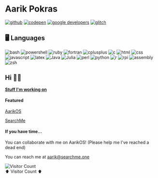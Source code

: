 # Aarik Pokras
<a href = "https://github.com/aarikpokras">![github](https://img.shields.io/badge/-GitHub-black?logo=github&style=social)</a> <a href = "https://codepen.io/my-tech">![codepen](https://img.shields.io/badge/-CodePen-3D4048?logo=codepen&style=social)</a> <a href = "https://g.dev/aarikpokras">![google developers](https://img.shields.io/badge/-Google%20Developers-1B73E8?logo=google&style=social)</a> <a href = "https://glitch.com/@aarikpokras100">![glitch](https://img.shields.io/badge/-Glitch-FE7697?logo=glitch&style=social)</a>
## 🖥 Languages
![bash](https://img.shields.io/badge/-bash-black?logo=gnu-bash&style=for-the-badge&logoColor=white) ![powershell](https://img.shields.io/badge/-powershell-darkblue?logo=powershell&style=for-the-badge) ![ruby](https://img.shields.io/badge/-ruby-red?logo=ruby&style=for-the-badge) ![fortran](https://img.shields.io/badge/-fortran-purple?logo=fortran&style=for-the-badge) ![cplusplus](https://img.shields.io/badge/-C++-blue?logo=cplusplus&style=for-the-badge) ![c](https://img.shields.io/badge/-C-blue?logo=c&style=for-the-badge) ![html](https://img.shields.io/badge/-HTML-white?logo=html5&style=for-the-badge) ![css](https://img.shields.io/badge/-CSS-blue?logo=css3&style=for-the-badge) ![javascript](https://img.shields.io/badge/-JavaScript-grey?logo=javascript&style=for-the-badge) ![latex](https://img.shields.io/badge/-latex-teal?logo=latex&style=for-the-badge) ![Java](https://img.shields.io/badge/-java-orange?logo=coffeescript&style=for-the-badge) ![Julia](https://img.shields.io/badge/-julia-darkgreen?logo=julia&style=for-the-badge&logoColor=white) ![perl](https://img.shields.io/badge/-perl-darkblue?logo=perl&style=for-the-badge) ![python](https://img.shields.io/badge/-python-yellow?logo=python&style=for-the-badge) ![r](https://img.shields.io/badge/-r-grey?logo=r&style=for-the-badge) ![rpi](https://img.shields.io/badge/-raspberry%20pi-B6123F?logo=raspberrypi&style=for-the-badge) ![assembly](https://img.shields.io/badge/-x64%20assembly-red?logo=linux&style=for-the-badge&logoColor=white) ![zsh](https://img.shields.io/badge/-sed-black?logo=gnometerminal&style=for-the-badge)


## Hi 👋🏼
[**Stuff I'm working on**](https://aarikpokras.github.io/stuff-ive-been-working-on/)
#### Featured
[AarikOS](https://github.com/aarikpokras/aarikos)

[SearchMe](https://searchme.one)
#### If you have time...
You can collaborate with me on AarikOS! (Please help me I've reached a dead end)

You can reach me at aarik@searchme.one
<!--
**aarikpokras/aarikpokras** is a ✨ _special_ ✨ repository because its `README.md` (this file) appears on your GitHub profile.

Here are some ideas to get you started:

- 🔭 I’m currently working on ...
- 🌱 I’m currently learning ...
- 👯 I’m looking to collaborate on ...
- 🤔 I’m looking for help with ...
- 💬 Ask me about ...
- 📫 How to reach me: ...
- 😄 Pronouns: ...
- ⚡ Fun fact: ...
-->
![Visitor Count](https://profile-counter.glitch.me/aarikpokras/count.svg)
<br />⬆️ Visitor Count ⬆️
